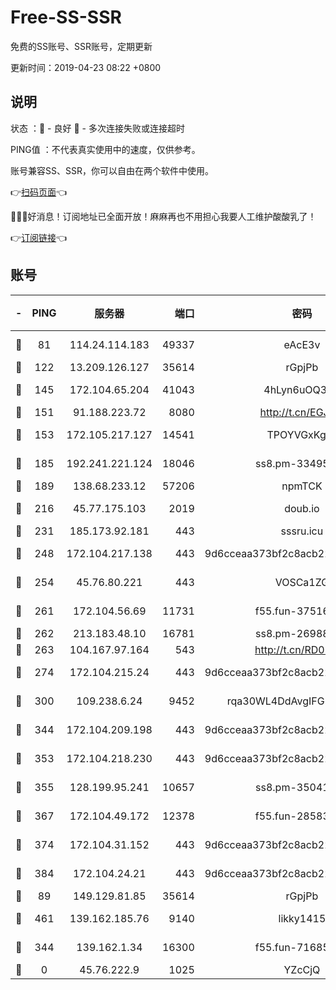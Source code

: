 # Free-SS-SSR

免费的SS账号、SSR账号，定期更新

更新时间：2019-04-23 08:22 +0800

## 说明

状态     ：🙂 - 良好 🙁 - 多次连接失败或连接超时

PING值   ：不代表真实使用中的速度，仅供参考。

账号兼容SS、SSR，你可以自由在两个软件中使用。

👉[扫码页面](https://liesauer.github.io/Free-SS-SSR/)👈

🎉🎉🎉好消息！订阅地址已全面开放！麻麻再也不用担心我要人工维护酸酸乳了！

👉[订阅链接](https://www.liesauer.net/yogurt/subscribe?ACCESS_TOKEN=DAYxR3mMaZAsaqUb)👈

## 账号

|-|PING|服务器|端口|密码|加密方式|区域|
|:----:|:----:|:-----:|-----:|:----:|:----:|:----:|
|🙂|81|114.24.114.183|49337|eAcE3v|chacha20-ietf|TW|
|🙂|122|13.209.126.127|35614|rGpjPb|rc4-md5|KR|
|🙂|145|172.104.65.204|41043|4hLyn6uOQ3hU|aes-256-cfb|JP|
|🙂|151|91.188.223.72|8080|http://t.cn/EGJIyrl|rc4-md5|RU|
|🙂|153|172.105.217.127|14541|TPOYVGxKglpi|aes-256-cfb|JP|
|🙂|185|192.241.221.124|18046|ss8.pm-33495332|aes-256-cfb|US|
|🙂|189|138.68.233.12|57206|npmTCK|rc4-md5|US|
|🙂|216|45.77.175.103|2019|doub.io|aes-128-ctr|SG|
|🙂|231|185.173.92.181|443|sssru.icu|rc4-md5|RU|
|🙂|248|172.104.217.138|443|9d6cceaa373bf2c8acb22e60b6a58be6|aes-256-cfb|US|
|🙂|254|45.76.80.221|443|VOSCa1ZG|aes-256-cfb|DE|
|🙂|261|172.104.56.69|11731|f55.fun-37516800|aes-256-cfb|SG|
|🙂|262|213.183.48.10|16781|ss8.pm-26988503|rc4-md5|RU|
|🙂|263|104.167.97.164|543|http://t.cn/RD0D7sx|rc4-md5|CA|
|🙂|274|172.104.215.24|443|9d6cceaa373bf2c8acb22e60b6a58be6|aes-256-cfb|US|
|🙂|300|109.238.6.24|9452|rqa30WL4DdAvgIFG6Fs3znzTa|aes-256-cfb|FR|
|🙂|344|172.104.209.198|443|9d6cceaa373bf2c8acb22e60b6a58be6|aes-256-cfb|US|
|🙂|353|172.104.218.230|443|9d6cceaa373bf2c8acb22e60b6a58be6|aes-256-cfb|US|
|🙂|355|128.199.95.241|10657|ss8.pm-35041128|aes-256-cfb|SG|
|🙂|367|172.104.49.172|12378|f55.fun-28583571|aes-256-cfb|SG|
|🙂|374|172.104.31.152|443|9d6cceaa373bf2c8acb22e60b6a58be6|aes-256-cfb|US|
|🙂|384|172.104.24.21|443|9d6cceaa373bf2c8acb22e60b6a58be6|aes-256-cfb|US|
|🙂|89|149.129.81.85|35614|rGpjPb|rc4-md5|HK|
|🙂|461|139.162.185.76|9140|likky1415|aes-256-cfb|DE|
|🙁|344|139.162.1.34|16300|f55.fun-71685076|aes-256-cfb|SG|
|🙁|0|45.76.222.9|1025|YZcCjQ|rc4-md5|JP|
